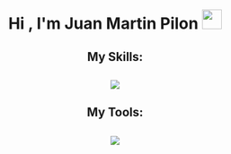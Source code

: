 <h1 align="center"><b>Hi , I'm Juan Martin Pilon </b><img src="https://media.giphy.com/media/hvRJCLFzcasrR4ia7z/giphy.gif" width="35"></h1>

<h2 align="center"><b>My Skills:</b><h2>
    <p align="center">
  <a href="https://skillicons.dev">
    <img src="https://skillicons.dev/icons?i=react,js,nodejs,css,html,java,python,cpp,c,mysql&perline=5" />
  </a>
</p>

<h2 align="center"><b>My Tools:</b><h2>
    <p align="center">
  <a href="https://skillicons.dev">
    <img src="https://skillicons.dev/icons?i=vscode,github,git,vite,postman,octave,linux,powershell,stackoverflow,idea&perline=5" />
  </a>
</p>
